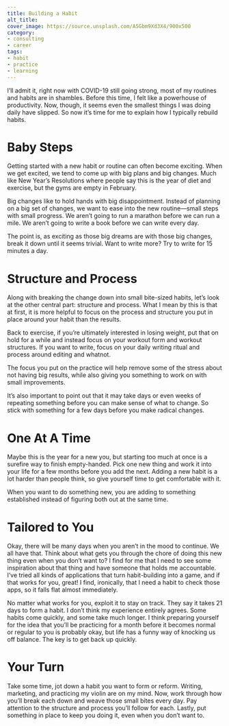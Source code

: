 ```yaml
---
title: Building a Habit
alt_title:
cover_image: https://source.unsplash.com/A5Gbm9Xd3X4/900x500
category:
- consulting
- career
tags:
- habit
- practice
- learning
---
```

I’ll admit it, right now with COVID-19 still going strong, most of my routines and habits are in shambles. Before this time, I felt like a powerhouse of productivity. Now, though, it seems even the smallest things I was doing daily have slipped. So now it’s time for me to explain how I typically rebuild habits.

# Baby Steps

Getting started with a new habit or routine can often become exciting. When we get excited, we tend to come up with big plans and big changes. Much like New Year’s Resolutions where people say this is the year of diet and exercise, but the gyms are empty in February.

Big changes like to hold hands with big disappointment. Instead of planning on a big set of changes, we want to ease into the new routine—small steps with small progress. We aren’t going to run a marathon before we can run a mile. We aren’t going to write a book before we can write every day.

The point is, as exciting as those big dreams are with those big changes, break it down until it seems trivial. Want to write more? Try to write for 15 minutes a day.

# Structure and Process

Along with breaking the change down into small bite-sized habits, let’s look at the other central part: structure and process. What I mean by this is that at first, it is more helpful to focus on the process and structure you put in place around your habit than the results.

Back to exercise, if you’re ultimately interested in losing weight, put that on hold for a while and instead focus on your workout form and workout structures. If you want to write, focus on your daily writing ritual and process around editing and whatnot.

The focus you put on the practice will help remove some of the stress about not having big results, while also giving you something to work on with small improvements.

It’s also important to point out that it may take days or even weeks of repeating something before you can make sense of what to change. So stick with something for a few days before you make radical changes.

# One At A Time

Maybe this is the year for a new you, but starting too much at once is a surefire way to finish empty-handed. Pick one new thing and work it into your life for a few months before you add the next. Adding a new habit is a lot harder than people think, so give yourself time to get comfortable with it. 

When you want to do something new, you are adding to something established instead of figuring both out at the same time.

# Tailored to You

Okay, there will be many days when you aren’t in the mood to continue. We all have that. Think about what gets you through the chore of doing this new thing even when you don’t want to? I find for me that I need to see some inspiration about that thing and have someone that holds me accountable. I’ve tried all kinds of applications that turn habit-building into a game, and if that works for you, great! I find, ironically, that  I need a habit to check those apps, so it falls flat almost immediately.

No matter what works for you, exploit it to stay on track. They say it takes 21 days to form a habit. I don’t think my experience entirely agrees. Some habits come quickly, and some take much longer. I think preparing yourself for the idea that you’ll be practicing for a month before it becomes normal or regular to you is probably okay, but life has a funny way of knocking us off balance. The key is to get back up quickly.

# Your Turn

Take some time, jot down a habit you want to form or reform. Writing, marketing, and practicing my violin are on my mind. Now, work through how you’ll break each down and weave those small bites every day. Pay attention to the structure and process you’ll follow for each. Lastly, put something in place to keep you doing it, even when you don’t want to.